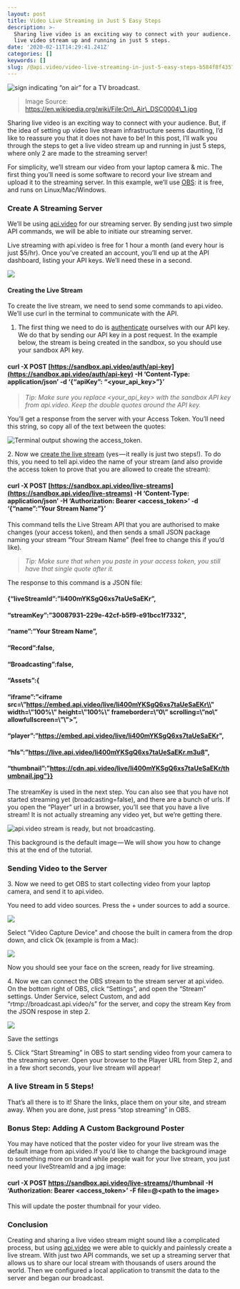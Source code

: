 ```yaml
---
layout: post
title: Video Live Streaming in Just 5 Easy Steps
description: >-
  Sharing live video is an exciting way to connect with your audience. Get a
  live video stream up and running in just 5 steps.
date: '2020-02-11T14:29:41.241Z'
categories: []
keywords: []
slug: /@api.video/video-live-streaming-in-just-5-easy-steps-b584f8f43576
---
```


![sign indicating “on air” for a TV broadcast.](https://cdn-images-1.medium.com/max/800/1*pExgYeUUUfmva8r9PxcjhQ.jpeg)

> Image Source: https://en.wikipedia.org/wiki/File:On\_Air\_DSC0004\_1.jpg

Sharing live video is an exciting way to connect with your audience. But, if the idea of setting up video live stream infrastructure seems daunting, I’d like to reassure you that it does not have to be! In this post, I’ll walk you through the steps to get a live video stream up and running in just 5 steps, where only 2 are made to the streaming server!

For simplicity, we’ll stream our video from your laptop camera & mic. The first thing you’ll need is some software to record your live stream and upload it to the streaming server. In this example, we’ll use [OBS](https://obsproject.com/): it is free, and runs on Linux/Mac/Windows.

### Create A Streaming Server

We’ll be using [api.video](http://bit.ly/mediumlivestream) for our streaming server. By sending just two simple API commands, we will be able to initiate our streaming server.

Live streaming with api.video is free for 1 hour a month (and every hour is just $5/hr). Once you’ve created an account, you’ll end up at the API dashboard, listing your API keys. We’ll need these in a second.

![](https://cdn-images-1.medium.com/max/800/0*1InCYKThuHRkklHE)

#### Creating the Live Stream

To create the live stream, we need to send some commands to api.video. We’ll use curl in the terminal to communicate with the API.

1.  The first thing we need to do is [authenticate](https://docs.api.video/5.1/authentication/authenticate) ourselves with our API key. We do that by sending our API key in a post request. In the example below, the stream is being created in the sandbox, so you should use your sandbox API key.

#### curl -X POST [https://sandbox.api.video/auth/api-key](https://sandbox.api.video/auth/api-key) -H ‘Content-Type: application/json’ -d ‘{“apiKey”: “<your\_api\_key>”}’

> _Tip: Make sure you replace <your\_api\_key> with the sandbox API key from api.video. Keep the double quotes around the API key._

You’ll get a response from the server with your Access Token. You’ll need this string, so copy all of the text between the quotes:

![Terminal output showing the access_token.](https://cdn-images-1.medium.com/max/800/0*m6fgM6XyVaJtC7QX)

2\. Now we [create the live stream](http://bit.ly/31KyEDr) (yes — it really is just two steps!). To do this, you need to tell api.video the name of your stream (and also provide the access token to prove that you are allowed to create the stream):

#### curl -X POST [https://sandbox.api.video/live-streams](https://sandbox.api.video/live-streams) -H ‘Content-Type: application/json’ -H ‘Authorization: Bearer <access\_token>’ -d ‘{“name”:”Your Stream Name”}’

This command tells the Live Stream API that you are authorised to make changes (your access token), and then sends a small JSON package naming your stream “Your Stream Name” (feel free to change this if you’d like).

> _Tip: Make sure that when you paste in your access token, you still have that single quote after it._

The response to this command is a JSON file:

#### {“liveStreamId”:”li400mYKSgQ6xs7taUeSaEKr”,

#### “streamKey”:”30087931–229e-42cf-b5f9-e91bcc1f7332",

#### “name”:”Your Stream Name”,

#### “Record”:false,

#### “Broadcasting”:false,

#### “Assets”:{

#### “iframe”:”<iframe src=\\”https://embed.api.video/live/li400mYKSgQ6xs7taUeSaEKr\\" width=\\”100%\\” height=\\”100%\\” frameborder=\\”0\\” scrolling=\\”no\\” allowfullscreen=\\”\\”></iframe>”,

#### “player”:”https://embed.api.video/live/li400mYKSgQ6xs7taUeSaEKr",

#### “hls”:”https://live.api.video/li400mYKSgQ6xs7taUeSaEKr.m3u8",

#### “thumbnail”:”https://cdn.api.video/live/li400mYKSgQ6xs7taUeSaEKr/thumbnail.jpg"}}

The streamKey is used in the next step. You can also see that you have not started streaming yet (broadcasting=false), and there are a bunch of urls. If you open the “Player” url in a browser, you’ll see that you have a live stream! It is not actually streaming any video yet, but we’re getting there.

![api.video stream is ready, but not broadcasting.](https://cdn-images-1.medium.com/max/800/0*HVsuD7Yc4DJjELFR)

This background is the default image — We will show you how to change this at the end of the tutorial.

### Sending Video to the Server

3\. Now we need to get OBS to start collecting video from your laptop camera, and send it to api.video.

You need to add video sources. Press the + under sources to add a source.

![](https://cdn-images-1.medium.com/max/800/0*fAgNd_uOehtxexli)

Select “Video Capture Device” and choose the built in camera from the drop down, and click Ok (example is from a Mac):

![](https://cdn-images-1.medium.com/max/800/0*tQ2vtg7UTw8gquaI)

Now you should see your face on the screen, ready for live streaming.

4\. Now we can connect the OBS stream to the stream server at api.video. On the bottom right of OBS, click “Settings”, and open the “Stream” settings. Under Service, select Custom, and add “rtmp://broadcast.api.video/s” for the server, and copy the stream Key from the JSON respose in step 2.

![](https://cdn-images-1.medium.com/max/800/0*XD-xXCSPzAhKblkr)

Save the settings

5\. Click “Start Streaming” in OBS to start sending video from your camera to the streaming server. Open your browser to the Player URL from Step 2, and in a few short seconds, your live stream will appear!

### A live Stream in 5 Steps!

That’s all there is to it! Share the links, place them on your site, and stream away. When you are done, just press “stop streaming” in OBS.

### Bonus Step: Adding A Custom Background Poster

You may have noticed that the poster video for your live stream was the default image from api.video.If you’d like to change the background image to something more on brand while people wait for your live stream, you just need your liveStreamId and a jpg image:

#### curl -X POST https://sandbox.api.video/live-streams/<liveStreamId>/thumbnail -H ‘Authorization: Bearer <access\_token>’ -F file=@<path to the image>

This will update the poster thumbnail for your video.

### Conclusion

Creating and sharing a live video stream might sound like a complicated process, but using [api.video](http://bit.ly/mediumlivestream) we were able to quickly and painlessly create a live stream. With just two API commands, we set up a streaming server that allows us to share our local stream with thousands of users around the world. Then we configured a local application to transmit the data to the server and began our broadcast.